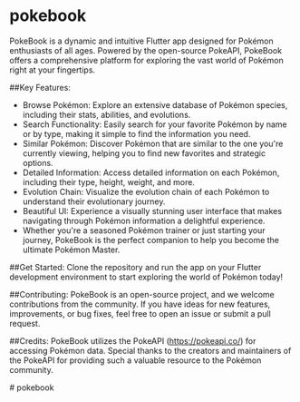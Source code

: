 # pokebook
PokeBook is a dynamic and intuitive Flutter app designed for Pokémon enthusiasts of all ages. Powered by the open-source PokeAPI, PokeBook offers a comprehensive platform for exploring the vast world of Pokémon right at your fingertips.

##Key Features:
- Browse Pokémon: Explore an extensive database of Pokémon species, including their stats, abilities, and evolutions.
- Search Functionality: Easily search for your favorite Pokémon by name or by type, making it simple to find the information you need.
- Similar Pokémon: Discover Pokémon that are similar to the one you're currently viewing, helping you to find new favorites and strategic options.
- Detailed Information: Access detailed information on each Pokémon, including their type, height, weight, and more.
- Evolution Chain: Visualize the evolution chain of each Pokémon to understand their evolutionary journey.
- Beautiful UI: Experience a visually stunning user interface that makes navigating through Pokémon information a delightful experience.
- Whether you're a seasoned Pokémon trainer or just starting your journey, PokeBook is the perfect companion to help you become the ultimate Pokémon Master.

##Get Started:
Clone the repository and run the app on your Flutter development environment to start exploring the world of Pokémon today!

##Contributing:
PokeBook is an open-source project, and we welcome contributions from the community. If you have ideas for new features, improvements, or bug fixes, feel free to open an issue or submit a pull request.

##Credits:
PokeBook utilizes the PokeAPI (https://pokeapi.co/) for accessing Pokémon data. Special thanks to the creators and maintainers of the PokeAPI for providing such a valuable resource to the Pokémon community.


#   p o k e b o o k 
 
 
